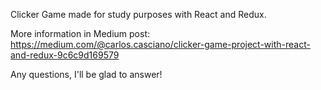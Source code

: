 
Clicker Game made for study purposes with React and Redux.

More information in Medium post: https://medium.com/@carlos.casciano/clicker-game-project-with-react-and-redux-9c6c9d169579

Any questions, I'll be glad to answer!
